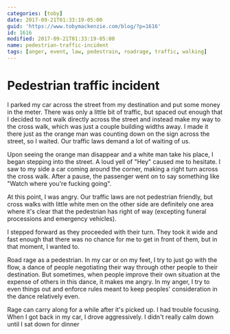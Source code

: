```yaml
---
categories: [toby]
date: 2017-09-21T01:33:19-05:00
guid: 'https://www.tobymackenzie.com/blog/?p=1616'
id: 1616
modified: 2017-09-21T01:33:19-05:00
name: pedestrian-traffic-incident
tags: [anger, event, law, pedestrain, roadrage, traffic, walking]
---
```


Pedestrian traffic incident
===========================

I parked my car across the street from my destination and put some money in the meter.  There was only a little bit of traffic, but spaced out enough that I decided to not walk directly across the street and instead make my way to the cross walk, which was just a couple building widths away.  I made it there just as the orange man was counting down on the sign across the street, so I waited.  Our traffic laws demand a lot of waiting of us.

<!--more-->

Upon seeing the orange man disappear and a white man take his place, I began stepping into the street.  A loud yell of "Hey" caused me to hesitate.  I saw to my side a car coming around the corner, making a right turn across the cross walk.  After a pause, the passenger went on to say something like "Watch where you're fucking going".

At this point, I was angry.  Our traffic laws are not pedestrian friendly, but cross walks with little white men on the other side are definitely one area where it's clear that the pedestrian has right of way (excepting funeral processions and emergency vehicles).

I stepped forward as they proceeded with their turn.  They took it wide and fast enough that there was no chance for me to get in front of them, but in that moment, I wanted to.

Road rage as a pedestrian.  In my car or on my feet, I try to just go with the flow, a dance of people negotiating their way through other people to their destination.  But sometimes, when people improve their own situation at the expense of others in this dance, it makes me angry.  In my anger, I try to even things out and enforce rules meant to keep peoples' consideration in the dance relatively even.

Rage can carry along for a while after it's picked up.  I had trouble focusing.  When I got back in my car, I drove aggressively.  I didn't really calm down until I sat down for dinner
